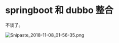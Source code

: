 # springboot 和 dubbo 整合

不谈了。

![Snipaste_2018-11-08_01-56-35.png](https://i.loli.net/2018/11/08/5be3276530cdb.png)